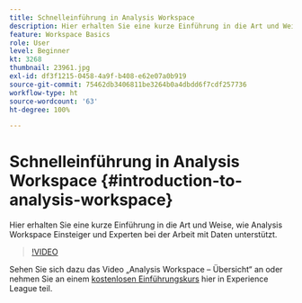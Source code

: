 ```yaml
---
title: Schnelleinführung in Analysis Workspace
description: Hier erhalten Sie eine kurze Einführung in die Art und Weise, wie Analysis Workspace Einsteiger und Experten bei der Arbeit mit Daten unterstützt.
feature: Workspace Basics
role: User
level: Beginner
kt: 3268
thumbnail: 23961.jpg
exl-id: df3f1215-0458-4a9f-b408-e62e07a0b919
source-git-commit: 75462db3406811be3264b0a4dbdd6f7cdf257736
workflow-type: ht
source-wordcount: '63'
ht-degree: 100%

---
```


# Schnelleinführung in Analysis Workspace {#introduction-to-analysis-workspace}

Hier erhalten Sie eine kurze Einführung in die Art und Weise, wie Analysis Workspace Einsteiger und Experten bei der Arbeit mit Daten unterstützt.

>[!VIDEO](https://video.tv.adobe.com/v/28165/?quality=12&learn=on)

Sehen Sie sich dazu das Video „Analysis Workspace – Übersicht“ an oder nehmen Sie an einem [kostenlosen Einführungskurs](https://experienceleague.adobe.com/?recommended=Analytics-U-1-2020.1.workspace&amp;lang=de) hier in Experience League teil.
